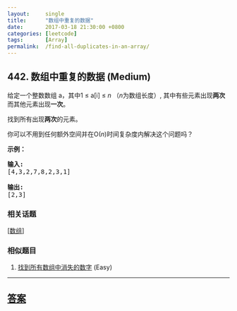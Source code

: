 ```yaml
---
layout:     single
title:      "数组中重复的数据"
date:       2017-03-18 21:30:00 +0800
categories: [leetcode]
tags:       [Array]
permalink:  /find-all-duplicates-in-an-array/
---
```


## 442. 数组中重复的数据 (Medium)

<p>给定一个整数数组 a，其中1 &le; a[i] &le; <em>n</em> （<em>n</em>为数组长度）, 其中有些元素出现<strong>两次</strong>而其他元素出现<strong>一次</strong>。</p>

<p>找到所有出现<strong>两次</strong>的元素。</p>

<p>你可以不用到任何额外空间并在O(<em>n</em>)时间复杂度内解决这个问题吗？</p>

<p><strong>示例：</strong></p>

<pre>
<strong>输入:</strong>
[4,3,2,7,8,2,3,1]

<strong>输出:</strong>
[2,3]
</pre>

### 相关话题
  [[数组](https://github.com/openset/leetcode/tree/master/tag/array/README.md)]

### 相似题目
  1. [找到所有数组中消失的数字](/find-all-numbers-disappeared-in-an-array) (Easy)

---

## [答案](https://github.com/openset/leetcode/tree/master/problems/find-all-duplicates-in-an-array)
